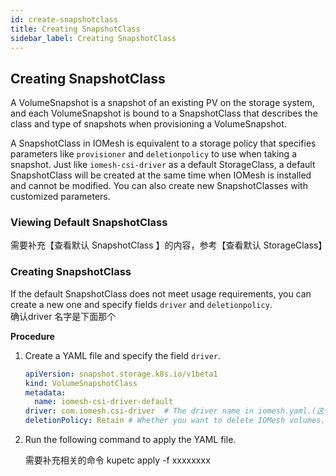 ```yaml
---
id: create-snapshotclass
title: Creating SnapshotClass
sidebar_label: Creating SnapshotClass
---
```


## Creating SnapshotClass

A VolumeSnapshot is a snapshot of an existing PV on the storage system, and each VolumeSnapshot is bound to a SnapshotClass that describes the class and type of snapshots when provisioning a VolumeSnapshot.

A SnapshotClass in IOMesh is equivalent to a storage policy that specifies parameters like `provisioner` and `deletionpolicy` to use when taking a snapshot. Just like `iomesh-csi-driver` as a default StorageClass, a default SnapshotClass will be created at the same time when IOMesh is installed and cannot be modified. You can also create new SnapshotClasses with customized parameters.


### Viewing Default SnapshotClass
需要补充【查看默认 SnapshotClass 】的内容，参考【查看默认 StorageClass】


### Creating SnapshotClass
If the default SnapshotClass does not meet usage requirements, you can create a new one and specify fields `driver` and `deletionpolicy`.  
确认driver 名字是下面那个

**Procedure**
1. Create a YAML file and specify the field `driver`. 

    ```yaml
    apiVersion: snapshot.storage.k8s.io/v1beta1
    kind: VolumeSnapshotClass
    metadata:
      name: iomesh-csi-driver-default
    driver: com.iomesh.csi-driver  # The driver name in iomesh.yaml.(这个文件在自定义安装创建的)
    deletionPolicy: Retain # Whether you want to delete IOMesh volumes.
    ```

2. Run the following command to apply the YAML file.
  
   需要补充相关的命令 kupetc apply -f xxxxxxxx
